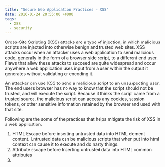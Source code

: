 ```yaml
---
title: "Secure Web Application Practices - XSS"
date: 2016-01-24 20:55:00 +0000
tags:
  - XSS
  - security
---
```


Cross-Site Scripting (XSS) attacks are a type of injection, in which malicious scripts are injected into otherwise benign and trusted web sites. XSS attacks occur when an attacker uses a web application to send malicious code, generally in the form of a browser side script, to a different end user. Flaws that allow these attacks to succeed are quite widespread and occur anywhere a web application uses input from a user within the output it generates without validating or encoding it.

An attacker can use XSS to send a malicious script to an unsuspecting user. The end user’s browser has no way to know that the script should not be trusted, and will execute the script. Because it thinks the script came from a trusted source, the malicious script can access any cookies, session tokens, or other sensitive information retained by the browser and used with that site.

Following are the some of the practices that helps mitigate the risk of XSS in a web application.

1. HTML Escape before inserting untrusted data into HTML element content. Untrusted data can be malicious scripts that when put into html context can cause it to execute and do nasty things. 
2. Attribute escape before Inserting untrusted data into HTML common attributes
3.